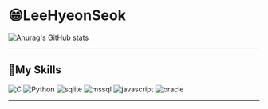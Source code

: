 # 😁LeeHyeonSeok
[![Anurag's GitHub stats](https://github-readme-stats.vercel.app/api?username=bbbbooo)](https://github.com/anuraghazra/github-readme-stats)

<hr/>

## 🔨My Skills
![C](https://img.shields.io/badge/-A8B9CC.svg?&style=for-the-badge&logo=C&logoColor=white) ![Python](https://img.shields.io/badge/Python-000080.svg?&style=for-the-badge&logo=Python&logoColor=white) ![sqlite](https://img.shields.io/badge/Sqlite-003B57.svg?&style=for-the-badge&logo=Sqlite&logoColor=white) ![mssql](https://img.shields.io/badge/mssql-CC2927.svg?&style=for-the-badge&logo=MicrosoftSQLServer&logoColor=white) ![javascript](https://img.shields.io/badge/javascript-F7DF1E.svg?&style=for-the-badge&logo=javascript&logoColor=white) ![oracle](https://img.shields.io/badge/oracle-F80000.svg?&style=for-the-badge&logo=oracle&logoColor=white)

<hr/>

